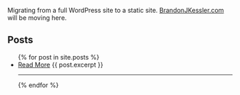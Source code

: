 Migrating from a full WordPress site to a static site. [BrandonJKessler.com](https://www.brandonjkessler.com/) will be moving here.


## Posts

<ul>
  {% for post in site.posts %}
    <li>
      <a href="{{ post.url }}">Read More</a>
      {{ post.excerpt }}
      <hr>
    </li>
  {% endfor %}
</ul>
